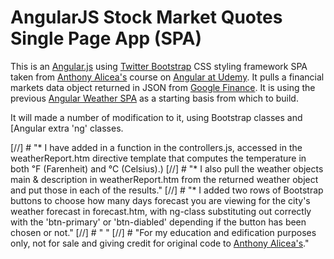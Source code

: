 # AngularJS Stock Market Quotes Single Page App (SPA)

This is an [Angular.js](https://angularjs.org/) using [Twitter Bootstrap](http://getbootstrap.com/) CSS styling framework SPA taken from [Anthony Alicea's](http://www.anthonypalicea.com) course on [Angular at Udemy](https://www.udemy.com/learn-angularjs/learn/#/). It pulls a financial markets data object returned in JSON from [Google Finance](http://finance.google.com/). It is using the previous [Angular Weather SPA](https://github.com/faddah/angular-weather-spa) as a starting basis from which to build.

It will made a number of modification to it, using Bootstrap classes and [Angular extra 'ng' classes.

[//] # "* I have added in a function in the controllers.js, accessed in the weatherReport.htm directive template that computes the temperature in both ℉ (Farenheit) and ℃ (Celsius).)
[//] # "* I also pull the weather objects main & description in weatherReport.htm from the returned weather object and put those in each of the results."
[//] # "* I added two rows of Bootstrap buttons to choose how many days forecast you are viewing for the city's weather forecast in forecast.htm, with ng-class substituting out correctly with the 'btn-primary' or 'btn-diabled' depending if the button has been chosen or not."
[//] # " "
[//] # "For my education and edification purposes only, not for sale and giving credit for original code to [Anthony Alicea's](http://www.anthonypalicea.com)."
